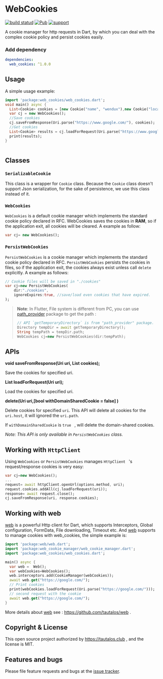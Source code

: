# WebCookies

[![build statud](https://img.shields.io/travis/tautalos/web_cookies/master.svg?style=flat-square)](https://travis-ci.org/tautalos/web_cookies)
[![Pub](https://img.shields.io/pub/v/web_cookies.svg?style=flat-square)](https://pub.dartlang.org/packages/web_cookies)
[![support](https://img.shields.io/badge/platform-flutter%7Cdart%20vm-ff69b4.svg?style=flat-square)](https://github.com/tautalos/web_cookies)

A cookie manager for http requests in Dart, by which you can deal with the complex cookie policy and persist cookies easily.

### Add dependency

```yaml
dependencies:
  web_cookies: ^1.0.0
```

## Usage

A simple usage example:

```dart
import 'package:web_cookies/web_cookies.dart';
void main() async {
  List<Cookie> cookies = [new Cookie("name", "wendux"),new Cookie("location", "china")];
  var cj = new WebCookies();
  //Save cookies   
  cj.saveFromResponse(Uri.parse("https://www.google.com/"), cookies);
  //Get cookies  
  List<Cookie> results = cj.loadForRequest(Uri.parse("https://www.google.com/xx"));
  print(results);  
}    
       
```

## Classes

### `SerializableCookie`

This class is a wrapper for `Cookie` class. Because the `Cookie` class doesn't  support Json serialization, for the sake of persistence, we use this class instead of it.

### `WebCookies`

`WebCookies` is a default cookie manager which implements the standard cookie policy declared in RFC. WebCookies saves the cookies in **RAM**, so if the application exit, all cookies will be cleared. A example as follow:

```dart
var cj= new WebCookies();
```

### `PersistWebCookies`

`PersistWebCookies` is a cookie manager which implements the standard cookie policy declared in RFC. `PersistWebCookies`  persists the cookies in files, so if the application exit, the cookies always exist unless call `delete` explicitly. A example as follows:

```dart
// Cookie files will be saved in "./cookies"
var cj=new PersistWebCookies(
    dir:"./cookies",
    ignoreExpires:true, //save/load even cookies that have expired.
);
```

> **Note**: In Flutter, File system is different from PC,  you can use [path_provider](https://pub.dartlang.org/packages/path_provider) package to get the path :
>
> ```dart
> // API `getTemporaryDirectory` is from "path_provider" package.
> Directory tempDir = await getTemporaryDirectory();
> String tempPath = tempDir.path;
> WebCookies cj=new PersistWebCookies(dir:tempPath);
> ```



## APIs

**void saveFromResponse(Uri uri, List<Cookie> cookies);**

Save the cookies for specified uri.

**List<Cookie> loadForRequest(Uri uri);**

Load the cookies for specified uri.

**delete(Uri uri,[bool withDomainSharedCookie = false] )**

Delete cookies for specified `uri`. This API will delete all cookies for the `uri.host`, it will ignored the `uri.path`.

If `withDomainSharedCookie` is `true `  ,  will delete the domain-shared cookies.

*Note: This API is only available in `PersistWebCookies` class.*

## Working with `HttpClient`

Using  `WebCookies` or `PersistWebCookies` manages  `HttpClient ` 's  request/response cookies is very easy:

```dart
var cj=new WebCookies();
...
request= await httpClient.openUrl(options.method, uri);
request.cookies.addAll(cj.loadForRequest(uri));
response= await request.close();
cj.saveFromResponse(uri, response.cookies);
```

## Working with web

[web](https://github.com/tautalos/web) is a powerful Http client for Dart, which supports Interceptors, Global configuration, FormData, File downloading, Timeout etc.  And [web](https://github.com/tautalos/web) supports to manage cookies with web_cookies, the simple example is:

```dart
import 'package:web/web.dart';
import 'package:web_cookie_manager/web_cookie_manager.dart';
import 'package:web_cookies/web_cookies.dart';

main() async {
  var web =  Web();
  var webCookies=WebCookies();
  web.interceptors.add(CookieManager(webCookies));
  await web.get("https://google.com/");
  // Print cookies
  print(webCookies.loadForRequest(Uri.parse("https://google.com/")));
  // second request with the cookie
  await web.get("https://google.com/");
}
```

More details about [web](https://github.com/tautalos/web)  see : https://github.com/tautalos/web .

## Copyright & License

This open source project authorized by https://tautalos.club , and the license is MIT.

## Features and bugs

Please file feature requests and bugs at the [issue tracker][tracker].

[tracker]: https://github.com/tautalos/web_cookies

